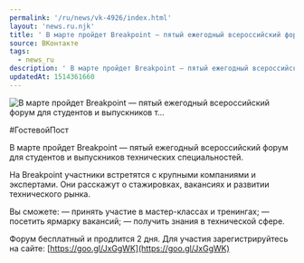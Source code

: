 ```yaml
---
permalink: '/ru/news/vk-4926/index.html'
layout: 'news.ru.njk'
title: ' В марте пройдет Breakpoint — пятый ежегодный всероссийский форум для студентов и выпускников т…'
source: ВКонтакте
tags:
  - news_ru
description: ' В марте пройдет Breakpoint — пятый ежегодный всероссийский форум для студентов и выпускников т…'
updatedAt: 1514361660
---
```

![ В марте пройдет Breakpoint — пятый ежегодный всероссийский форум для студентов и выпускников т…](https://sun9-16.userapi.com/impf/c834200/v834200690/61d2f/J4CKxXtQXyY.jpg?size=1280x1280&quality=96&sign=1017eb6c3d62a09a764a88a22983325d&c_uniq_tag=DRV5cbuz-HWQssv1hS3AEQhKoA_aQz46EEtgzcZYWhI&type=album)

#ГостевойПост

В марте пройдет Breakpoint — пятый ежегодный всероссийский форум для студентов и выпускников технических специальностей.

На Breakpoint участники встретятся с крупными компаниями и экспертами. Они расскажут о стажировках, вакансиях и развитии технического рынка.

Вы сможете:
— принять участие в мастер-классах и тренингах;
— посетить ярмарку вакансий;
— получить знания в технической сфере.

Форум бесплатный и продлится 2 дня.
Для участия зарегистрируйтесь на сайте: [https://goo.gl/JxGgWK](https://goo.gl/JxGgWK)

